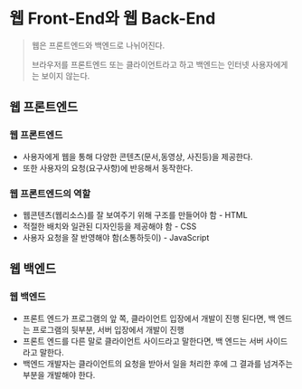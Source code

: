 # 웹 Front-End와 웹 Back-End

> 웹은 프론트엔드와 백엔드로 나뉘어진다.
>
> 브라우저를 프론트엔드 또는 클라이언트라고 하고 백엔드는 인터넷 사용자에게는 보이지 않는다.



## 웹 프론트엔드

### 웹 프론트엔드

+ 사용자에게 웹을 통해 다양한 콘텐츠(문서,동영상, 사진등)을 제공한다.
+ 또한 사용자의 요청(요구사항)에 반응해서 동작한다.



### 웹 프론트엔드의 역할

+ 웹콘텐츠(웹리소스)를 잘 보여주기 위해 구조를 만들어야 함 - HTML
+ 적절한 배치와 일관된 디자인등을 제공해야 함 - CSS
+ 사용자 요청을 잘 반영해야 함(소통하듯이) - JavaScript



## 웹 백엔드

### 웹 백엔드

+ 프론트 엔드가 프로그램의 앞 쪽, 클라이언트 입장에서 개발이 진행 된다면, 백 엔드는 프로그램의 뒷부분, 서버 입장에서 개발이 진행
+ 프론트 엔드를 다른 말로 클라이언트 사이드라고 말한다면, 백 엔드는 서버 사이드라고 말한다.
+ 백엔드 개발자는 클라이언트의 요청을 받아서 일을 처리한 후에 그 결과를 넘겨주는 부분을 개발해야 한다.